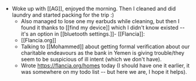 - Woke up with [[AG]], enjoyed the morning. Then I cleaned and did laundry and started packing for the trip :)
  - Also managed to lose one my earbuds while cleaning, but then I found it thanks to [[find my device]] which I didn't know existed -- it's an option in [[bluetooth settings.]]- [[Flancia]]:
  - [[Flancia.org]]
  - Talking to [[Mohammed]] about getting formal verification about our charitable endeavours as the bank in Yemen is giving trouble/they seem to be suspicious of ill intent (which we don't have).
  - Wrote https://flancia.org/homes today (I should have one it earlier, it was somewhere on my todo list -- but here we are, I hope it helps).
